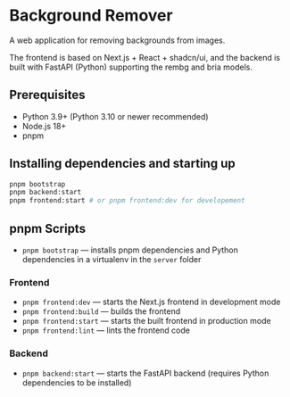 # Background Remover

A web application for removing backgrounds from images. 

The frontend is based on Next.js + React + shadcn/ui, and the backend is built with FastAPI (Python) supporting the rembg and bria models.

## Prerequisites

- Python 3.9+ (Python 3.10 or newer recommended)
- Node.js 18+
- pnpm

## Installing dependencies and starting up

```bash
pnpm bootstrap
pnpm backend:start
pnpm frontend:start # or pnpm frontend:dev for developement
```

## pnpm Scripts

- `pnpm bootstrap` — installs pnpm dependencies and Python dependencies in a virtualenv in the `server` folder

### Frontend
- `pnpm frontend:dev` — starts the Next.js frontend in development mode
- `pnpm frontend:build` — builds the frontend
- `pnpm frontend:start` — starts the built frontend in production mode
- `pnpm frontend:lint` — lints the frontend code

### Backend
- `pnpm backend:start` — starts the FastAPI backend (requires Python dependencies to be installed)
